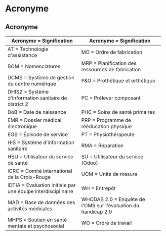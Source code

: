 # Acronyme

## Acronyme

| Acronyme = Signification                                      | Acronyme = Signification                                       |
| ------------------------------------------------------------- | -------------------------------------------------------------- |
| AT = Technologie d'assistance                                 | MO = Ordre de fabrication                                      |
| BOM = Nomenclatures                                           | MRP = Planification des ressources de fabrication              |
| DCMS = Système de gestion du centre numérique                 | P\&O = Prothétique et orthétique                               |
| DHIS2 = Système d'information sanitaire de district 2         | PC = Prélever composant                                        |
| DoB = Date de naissance                                       | PHC = Soins de santé primaires                                 |
| EMR = Dossier médical électronique                            | PRP = Programme de rééducation physique                        |
| EOS = Épisode de service                                      | PT = Physiothérapeute                                          |
| HIS = Système d'information sanitaire                         | RMA = Réparation                                               |
| HSU = Utilisateur du service de santé                         | SU = Utilisateur du service (Odoo)                             |
| ICRC = Comité international de la Croix-Rouge                 | UOM = Unité de mesure                                          |
| IDTIA = Évaluation initiale par une équipe interdisciplinaire | WH = Entrepôt                                                  |
| MAD = Base de données des activités médicales                 | WHODAS 2.0 = Enquête de l'OMS sur l'évaluation du handicap 2.0 |
| MHPS = Soutien en santé mentale et psychosocial               | WO = Ordre de travail                                          |

